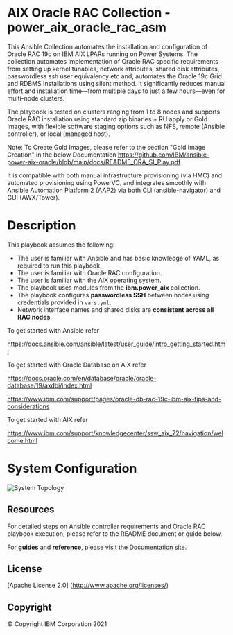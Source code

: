 <!-- This should be the location of the title of the repository, normally the short name -->
# AIX Oracle RAC Collection - power_aix_oracle_rac_asm

This Ansible Collection automates the installation and configuration of Oracle RAC 19c on IBM AIX LPARs running on Power Systems. The collection automates implementation of Oracle RAC specific requirements from setting up kernel tunables, network attributes, shared disk attributes, passwordless ssh user equivalency etc and, automates the Oracle 19c Grid and RDBMS Installations using silent method. It significantly reduces manual effort and installation time—from multiple days to just a few hours—even for multi-node clusters.

The playbook is tested on clusters ranging from 1 to 8 nodes and supports Oracle RAC installation using standard zip binaries + RU apply or Gold Images, with flexible software staging options such as NFS, remote (Ansible controller), or local (managed host).

Note: To Create Gold Images, please refer to the section "Gold Image Creation" in the below Documentation
https://github.com/IBM/ansible-power-aix-oracle/blob/main/docs/README_ORA_SI_Play.pdf

It is compatible with both manual infrastructure provisioning (via HMC) and automated provisioning using PowerVC, and integrates smoothly with Ansible Automation Platform 2 (AAP2) via both CLI (ansible-navigator) and GUI (AWX/Tower).

# Description

This playbook assumes the following:

- The user is familiar with Ansible and has basic knowledge of YAML, as required to run this playbook.
- The user is familiar with Oracle RAC configuration.
- The user is familiar with the AIX operating system.
- The playbook uses modules from the **ibm.power_aix** collection.
- The playbook configures **passwordless SSH** between nodes using credentials provided in `vars.yml`.
- Network interface names and shared disks are **consistent across all RAC nodes**.

To get started with Ansible refer

https://docs.ansible.com/ansible/latest/user_guide/intro_getting_started.html

To get started with Oracle Database on AIX refer

https://docs.oracle.com/en/database/oracle/oracle-database/19/axdbi/index.html

https://www.ibm.com/support/pages/oracle-db-rac-19c-ibm-aix-tips-and-considerations

To get started with AIX refer

https://www.ibm.com/support/knowledgecenter/ssw_aix_72/navigation/welcome.html



# System Configuration

![System Topology](https://github.com/sudhisk/power-aix-oracle-rac-asm/blob/development/pics/System_Configuration.png)

## Resources
For detailed steps on Ansible controller requirements and Oracle RAC playbook execution, please refer to the README document or guide below.

For **guides** and **reference**, please visit the [Documentation](https://github.com/IBM/power-aix-oracle-rac-asm/tree/main/docs/) site.

## License

[Apache License 2.0] (http://www.apache.org/licenses/)
## Copyright

© Copyright IBM Corporation 2021

